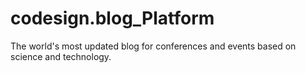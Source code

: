 # codesign.blog_Platform
The world's most updated blog for conferences and events based on science and technology.
